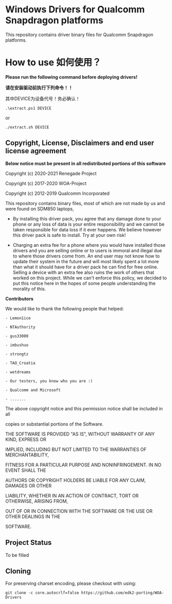 
# Windows Drivers for Qualcomm Snapdragon platforms

This repository contains driver binary files for Qualcomm Snapdragon platforms.

# How to use 如何使用？

**Please run the following command before deploying drivers!**

**请在安装驱动前执行下列命令！！**

其中DEVICE为设备代号！务必确认！

```
.\extract.ps1 DEVICE
```

or

```
./extract.sh DEVICE
```

## Copyright, License, Disclaimers and end user license agreement

**Below notice must be present in all redistributed portions of this software**

Copyright (c) 2020-2021 Renegade Project

Copyright (c) 2017-2020 WOA-Project

Copyright (c) 2012-2019 Qualcomm Incorporated


This repository contains binary files, most of which are not made by us and were found on SDM850 laptops,  

- By installing this driver pack, you agree that any damage done to your phone or any loss of data is your entire responsibility and we cannot be taken responsible for data loss if it ever happens. We believe however this driver pack is safe to install. Try at your own risk!

- Charging an extra fee for a phone where you would have installed those drivers and you are selling online or to users is immoral and illegal due to where those drivers come from. An end user may not know how to update their system in the future and will most likely spent a lot more than what it should have for a driver pack he can find for free online. Selling a device with an extra fee also ruins the work of others that worked on this project. While we can't enforce this policy, we decided to put this notice here in the hopes of some people understanding the morality of this.


**Contributors**

We would like to thank the following people that helped:

```
- Lemon1ice

- NTAuthority

- gus33000

- imbushuo

- strongtz

- TAO_Croatia

- wetdreams

- Our testers, you know who you are :)

- Qualcomm and Microsoft

- .......
```

The above copyright notice and this permission notice shall be included in all

copies or substantial portions of the Software.

THE SOFTWARE IS PROVIDED "AS IS", WITHOUT WARRANTY OF ANY KIND, EXPRESS OR

IMPLIED, INCLUDING BUT NOT LIMITED TO THE WARRANTIES OF MERCHANTABILITY,

FITNESS FOR A PARTICULAR PURPOSE AND NONINFRINGEMENT. IN NO EVENT SHALL THE

AUTHORS OR COPYRIGHT HOLDERS BE LIABLE FOR ANY CLAIM, DAMAGES OR OTHER

LIABILITY, WHETHER IN AN ACTION OF CONTRACT, TORT OR OTHERWISE, ARISING FROM,

OUT OF OR IN CONNECTION WITH THE SOFTWARE OR THE USE OR OTHER DEALINGS IN THE

SOFTWARE.


## Project Status

To be filled

## Cloning

For preserving charset encoding, please checkout with using:

```
git clone -c core.autocrlf=false https://github.com/edk2-porting/WOA-Drivers
```
